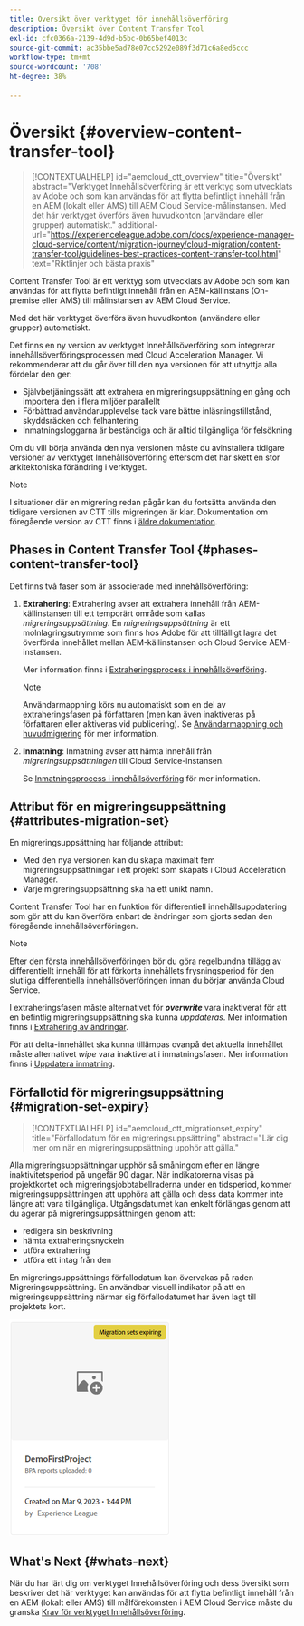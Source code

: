 ```yaml
---
title: Översikt över verktyget för innehållsöverföring
description: Översikt över Content Transfer Tool
exl-id: cfc0366a-2139-4d9d-b5bc-0b65bef4013c
source-git-commit: ac35bbe5ad78e07cc5292e089f3d71c6a8ed6ccc
workflow-type: tm+mt
source-wordcount: '708'
ht-degree: 38%

---
```


# Översikt {#overview-content-transfer-tool}

>[!CONTEXTUALHELP]
>id="aemcloud_ctt_overview"
>title="Översikt"
>abstract="Verktyget Innehållsöverföring är ett verktyg som utvecklats av Adobe och som kan användas för att flytta befintligt innehåll från en AEM (lokalt eller AMS) till AEM Cloud Service-målinstansen. Med det här verktyget överförs även huvudkonton (användare eller grupper) automatiskt."
>additional-url="https://experienceleague.adobe.com/docs/experience-manager-cloud-service/content/migration-journey/cloud-migration/content-transfer-tool/guidelines-best-practices-content-transfer-tool.html" text="Riktlinjer och bästa praxis"

Content Transfer Tool är ett verktyg som utvecklats av Adobe och som kan användas för att flytta befintligt innehåll från en AEM-källinstans (On-premise eller AMS) till målinstansen av AEM Cloud Service.

Med det här verktyget överförs även huvudkonton (användare eller grupper) automatiskt.

Det finns en ny version av verktyget Innehållsöverföring som integrerar innehållsöverföringsprocessen med Cloud Acceleration Manager. Vi rekommenderar att du går över till den nya versionen för att utnyttja alla fördelar den ger:

* Självbetjäningssätt att extrahera en migreringsuppsättning en gång och importera den i flera miljöer parallellt
* Förbättrad användarupplevelse tack vare bättre inläsningstillstånd, skyddsräcken och felhantering
* Inmatningsloggarna är beständiga och är alltid tillgängliga för felsökning

Om du vill börja använda den nya versionen måste du avinstallera tidigare versioner av verktyget Innehållsöverföring eftersom det har skett en stor arkitektoniska förändring i verktyget.

>[!NOTE]
>
> I situationer där en migrering redan pågår kan du fortsätta använda den tidigare versionen av CTT tills migreringen är klar. Dokumentation om föregående version av CTT finns i [äldre dokumentation](/help/journey-migration/content-transfer-tool/ctt-legacy/overview-content-transfer-tool-legacy.md).

## Phases in Content Transfer Tool {#phases-content-transfer-tool}

Det finns två faser som är associerade med innehållsöverföring:

1. **Extrahering**: Extrahering avser att extrahera innehåll från AEM-källinstansen till ett temporärt område som kallas *migreringsuppsättning*. En *migreringsuppsättning* är ett molnlagringsutrymme som finns hos Adobe för att tillfälligt lagra det överförda innehållet mellan AEM-källinstansen och Cloud Service AEM-instansen.

   Mer information finns i [Extraheringsprocess i innehållsöverföring](/help/journey-migration/content-transfer-tool/using-content-transfer-tool/extracting-content.md).

   >[!NOTE]
   >Användarmappning körs nu automatiskt som en del av extraheringsfasen på författaren (men kan även inaktiveras på författaren eller aktiveras vid publicering). Se [Användarmappning och huvudmigrering](/help/journey-migration/content-transfer-tool/using-content-transfer-tool/user-mapping-and-migration.md) för mer information.

1. **Inmatning**: Inmatning avser att hämta innehåll från *migreringsuppsättningen* till Cloud Service-instansen.

   Se [Inmatningsprocess i innehållsöverföring](/help/journey-migration/content-transfer-tool/using-content-transfer-tool/ingesting-content.md) för mer information.

## Attribut för en migreringsuppsättning {#attributes-migration-set}

En migreringsuppsättning har följande attribut:

* Med den nya versionen kan du skapa maximalt fem migreringsuppsättningar i ett projekt som skapats i Cloud Acceleration Manager.
* Varje migreringsuppsättning ska ha ett unikt namn.

Content Transfer Tool har en funktion för differentiell innehållsuppdatering som gör att du kan överföra enbart de ändringar som gjorts sedan den föregående innehållsöverföringen.

>[!NOTE]
>Efter den första innehållsöverföringen bör du göra regelbundna tillägg av differentiellt innehåll för att förkorta innehållets frysningsperiod för den slutliga differentiella innehållsöverföringen innan du börjar använda Cloud Service.

I extraheringsfasen måste alternativet för ***overwrite*** vara inaktiverat för att en befintlig migreringsuppsättning ska kunna *uppdateras*. Mer information finns i [Extrahering av ändringar](/help/journey-migration/content-transfer-tool/using-content-transfer-tool/extracting-content.md#top-up-extraction-process).

För att delta-innehållet ska kunna tillämpas ovanpå det aktuella innehållet måste alternativet *wipe* vara inaktiverat i inmatningsfasen. Mer information finns i [Uppdatera inmatning](/help/journey-migration/content-transfer-tool/using-content-transfer-tool/ingesting-content.md#top-up-ingestion-process).

## Förfallotid för migreringsuppsättning {#migration-set-expiry}

>[!CONTEXTUALHELP]
>id="aemcloud_ctt_migrationset_expiry"
>title="Förfallodatum för en migreringsuppsättning"
>abstract="Lär dig mer om när en migreringsuppsättning upphör att gälla."

Alla migreringsuppsättningar upphör så småningom efter en längre inaktivitetsperiod på ungefär 90 dagar. När indikatorerna visas på projektkortet och migreringsjobbtabellraderna under en tidsperiod, kommer migreringsuppsättningen att upphöra att gälla och dess data kommer inte längre att vara tillgängliga. Utgångsdatumet kan enkelt förlängas genom att du agerar på migreringsuppsättningen genom att:

* redigera sin beskrivning
* hämta extraheringsnyckeln
* utföra extrahering
* utföra ett intag från den

En migreringsuppsättnings förfallodatum kan övervakas på raden Migreringsuppsättning. En användbar visuell indikator på att en migreringsuppsättning närmar sig förfallodatumet har även lagt till projektets kort.

![bild](/help/journey-migration/content-transfer-tool/assets-ctt/cttcam29.png)


## What&#39;s Next {#whats-next}

När du har lärt dig om verktyget Innehållsöverföring och dess översikt som beskriver det här verktyget kan användas för att flytta befintligt innehåll från en AEM (lokalt eller AMS) till målförekomsten i AEM Cloud Service måste du granska [Krav för verktyget Innehållsöverföring](/help/journey-migration/content-transfer-tool/using-content-transfer-tool/prerequisites-content-transfer-tool.md).
